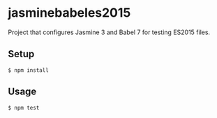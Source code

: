 # jasminebabeles2015

Project that configures Jasmine 3 and Babel 7 for testing ES2015 files.


## Setup

```
$ npm install
```

## Usage

```
$ npm test
```
